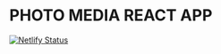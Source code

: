 # PHOTO MEDIA REACT APP

[![Netlify Status](https://api.netlify.com/api/v1/badges/a203b2dd-61dd-45ac-83ba-5c79b8474d63/deploy-status)](https://app.netlify.com/sites/also-team-photo-media/deploys)
